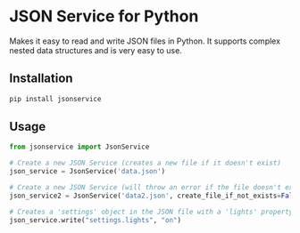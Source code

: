 # JSON Service for Python

Makes it easy to read and write JSON files in Python.
It supports complex nested data structures and is very easy to use.

## Installation

```bash
pip install jsonservice
```

## Usage

```py
from jsonservice import JsonService

# Create a new JSON Service (creates a new file if it doesn't exist)
json_service = JsonService('data.json')

# Create a new JSON Service (will throw an error if the file doesn't exist)
json_service2 = JsonService('data2.json', create_file_if_not_exists=False)

# Creates a 'settings' object in the JSON file with a 'lights' property set to 'on'
json_service.write("settings.lights", "on")
```
